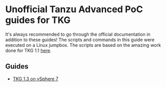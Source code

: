 # Unofficial Tanzu Advanced PoC guides for TKG

It's always recommended to go through the official documentation in addition to these guides!
The scripts and commands in this guide were executed on a Linux jumpbox.
The scripts are based on the amazing work done for TKG 1.1 [here](https://github.com/tanzu-end-to-end/clusters).

## Guides
- [TKG 1.3 on vSphere 7](vsphere-7_tkg1-3/README.md)